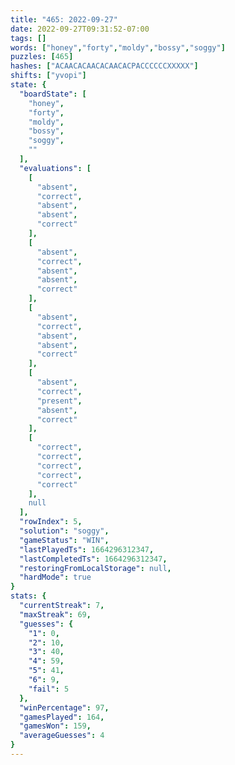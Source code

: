 ```yaml
---
title: "465: 2022-09-27"
date: 2022-09-27T09:31:52-07:00
tags: []
words: ["honey","forty","moldy","bossy","soggy"]
puzzles: [465]
hashes: ["ACAACACAACACAACACPACCCCCCXXXXX"]
shifts: ["yvopi"]
state: {
  "boardState": [
    "honey",
    "forty",
    "moldy",
    "bossy",
    "soggy",
    ""
  ],
  "evaluations": [
    [
      "absent",
      "correct",
      "absent",
      "absent",
      "correct"
    ],
    [
      "absent",
      "correct",
      "absent",
      "absent",
      "correct"
    ],
    [
      "absent",
      "correct",
      "absent",
      "absent",
      "correct"
    ],
    [
      "absent",
      "correct",
      "present",
      "absent",
      "correct"
    ],
    [
      "correct",
      "correct",
      "correct",
      "correct",
      "correct"
    ],
    null
  ],
  "rowIndex": 5,
  "solution": "soggy",
  "gameStatus": "WIN",
  "lastPlayedTs": 1664296312347,
  "lastCompletedTs": 1664296312347,
  "restoringFromLocalStorage": null,
  "hardMode": true
}
stats: {
  "currentStreak": 7,
  "maxStreak": 69,
  "guesses": {
    "1": 0,
    "2": 10,
    "3": 40,
    "4": 59,
    "5": 41,
    "6": 9,
    "fail": 5
  },
  "winPercentage": 97,
  "gamesPlayed": 164,
  "gamesWon": 159,
  "averageGuesses": 4
}
---
```


<!-- more -->
